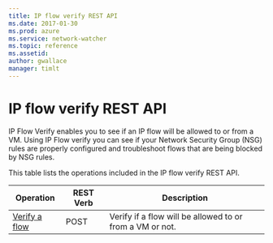 ```yaml
---
title: IP flow verify REST API
ms.date: 2017-01-30
ms.prod: azure
ms.service: network-watcher
ms.topic: reference
ms.assetid: 
author: gwallace
manager: timlt
---
```

# IP flow verify REST API  

IP Flow Verify enables you to see if an IP flow will be allowed to or from a VM. Using IP Flow verify you can see if your Network Security Group (NSG) rules are properly configured and troubleshoot flows that are being blocked by NSG rules.

This table lists the operations included in the IP flow verify REST API.  
  
| Operation | REST Verb | Description | 
|---------|---------|-----------|
| [Verify a flow](ip-flow-verify-post.md) |  POST | Verify if a flow will be allowed to or from a VM or not. |  

